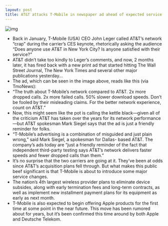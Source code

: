 ```yaml
---
layout: post
title: AT&T attacks T-Mobile in newspaper ad ahead of expected service changes
---
```

![img](http://media.idownloadblog.com/wp-content/uploads/2013/03/att-truth-ad.jpg)
* Back in January, T-Mobile (USA) CEO John Leger called AT&T’s network “crap” during the carrier’s CES keynote, rhetorically asking the audience “Does anyone use AT&T in New York City? Is anyone satisfied with their service?”
* AT&T didn’t take too kindly to Leger’s comments, and now, 2 months later, it has fired back with a new print ad that started hitting The Wall Street Journal, The New York Times and several other major publications yesterday…
* The ad, which can be seen in the image above, reads like this (via TmoNews):
* “The truth about T-Mobile’s network compared to AT&T. 2x more dropped calls. 2x more failed calls. 50% slower download speeds. Don’t be fooled by their misleading claims. For the better network experience, count on AT&T.”
* Now, this might seem like the pot is calling the kettle black—given all of the criticism AT&T has taken over the years for its network performance—but AT&T spokesman Mark Siegel says that the ad is just a friendly reminder for folks.
* “T-Mobile’s advertising is a combination of misguided and just plain wrong,” said Mark Siegel, a spokesman for Dallas- based AT&T. The company’s ads today are “just a friendly reminder of the fact that independent third-party testing says AT&T’s network delivers faster speeds and fewer dropped calls than them.”
* It’s no surprise that the two carriers are going at it. They’ve been at odds since AT&T’s acquisition plans fell through. But what makes this public beef significant is that T-Mobile is about to introduce some major service changes.
* The nation’s 4th largest wireless provider plans to eliminate device subsides, along with early termination fees and long-term contracts, as well as implement new installment payment plans for its equipment as early as next month.
* T-Mobile is also expected to begin offering Apple products for the first time at some point in the near future. This move has been rumored about for years, but it’s been confirmed this time around by both Apple and Deutsche Telekom.

